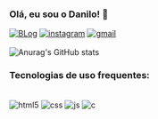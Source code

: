 
### Olá, eu sou o Danilo! 🤙

[![BLog](https://img.shields.io/badge/LinkedIn-0077B5?style=for-the-badge&logo=linkedin&logoColor=white)](https://www.linkedin.com/in/danilo-pereira-dos-santos-845a73265/)
[![instagram](https://img.shields.io/badge/Instagram-E4405F?style=for-the-badge&logo=instagram&logoColor=white)](https://www.instagram.com/dam_santss/?next=%2F)
[![gmail](https://img.shields.io/badge/Gmail-D14836?style=for-the-badge&logo=gmail&logoColor=white)](mailto:damsantos978@gmail.com) <br/> <br/> 
![Anurag's GitHub stats](https://github-readme-stats.vercel.app/api?username=danicco10&show_icons=true&theme=radical)

### Tecnologias de uso frequentes:
<div style="display: inline_block"><br/>
    <img align='center' alt="html5" src= "https://img.shields.io/badge/HTML5-E34F26?style=for-the-badge&logo=html5&logoColor=white"/>
    <img align='center' alt="css" src= "https://img.shields.io/badge/CSS-239120?&style=for-the-badge&logo=css3&logoColor=white"/>
    <img align='center' alt="js" src= "https://img.shields.io/badge/JavaScript-F7DF1E?style=for-the-badge&logo=javascript&logoColor=black"/>
    <img align='center' alt="c" src= "https://img.shields.io/badge/C-00599C?style=for-the-badge&logo=c&logoColor=white"/>

</div>
